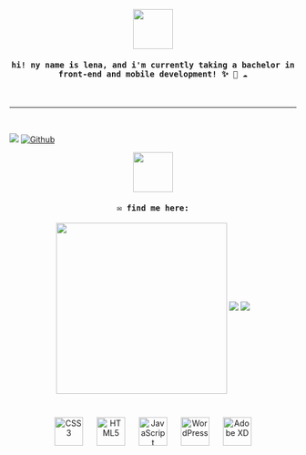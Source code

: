 <p align="center">
  <img src="https://media.giphy.com/media/kcwaVQJLWCqcK1s8zW/giphy.gif" width="70" height="70" />
  </p>
<h4 align="center"><samp> hi! ny name is lena, and i'm currently taking a bachelor in front-end and mobile development! ✨ 🌱 ☁️ </samp></h4>
<br>
<hr>
<br>

![](https://visitor-badge.laobi.icu/badge?page_id=lenasorken.lenasorken)
[![Github](https://img.shields.io/github/followers/lenasorken?label=Follow&style=social)](https://github.com/lenasorken.lenasorken)

<p align="center">
  <img src="https://media.giphy.com/media/hcYsJPR6cueI2ruIVu/giphy.gif" width="70" height="70" />
 </p> 
<h4 align="center"><samp>✉️ find me here: 
</samp></h4>
<p align="center">
  <img src = "https://media.giphy.com/media/ixXVVhKYJHvCbaqfXo/giphy.gif" width = "300" height = "300" align = "center">
  <a href="mailto:lena_sorken@hotmail.com"><img src = "https://img.shields.io/badge/gmail-%23D14836.svg?&style=for-the-badge&logo=gmail&logoColor=white"></a>   
  <a href="https://www.linkedin.com/in/lena-folde-sorken-6908b11ab/"><img src="https://img.shields.io/badge/linkedin-%230077B5.svg?&style=for-the-badge&logo=linkedin&logoColor=white"/></a>
</p>


<br> 
<div align="center">  
<a href="https://www.w3schools.com/css/" target="_blank"><img style="margin: 10px" src="https://profilinator.rishav.dev/skills-assets/css3-original-wordmark.svg" alt="CSS3" height="50" /></a>  
<a href="https://en.wikipedia.org/wiki/HTML5" target="_blank"><img style="margin: 10px" src="https://profilinator.rishav.dev/skills-assets/html5-original-wordmark.svg" alt="HTML5" height="50" /></a>  
<a href="https://www.javascript.com/" target="_blank"><img style="margin: 10px" src="https://profilinator.rishav.dev/skills-assets/javascript-original.svg" alt="JavaScript" height="50" /></a>  
<a href="https://wordpress.com/" target="_blank"><img style="margin: 10px" src="https://profilinator.rishav.dev/skills-assets/wordpress.png" alt="WordPress" height="50" /></a>  
<a href="https://www.adobe.com/in/products/xd.html" target="_blank"><img style="margin: 10px" src="https://profilinator.rishav.dev/skills-assets/adobexd.png" alt="Adobe XD" height="50" /></a>  
</div>
